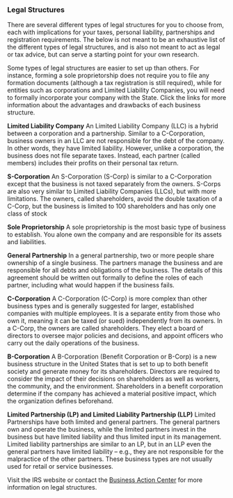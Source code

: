 ---
---

### Legal Structures

There are several different types of legal structures for you to choose from, each with implications for your taxes, personal liability, partnerships and registration requirements. The below is not meant to be an exhaustive list of the different types of legal structures, and is also not meant to act as legal or tax advice, but can serve a starting point for your own research.

Some types of legal structures are easier to set up than others. For instance, forming a sole proprietorship does not require you to file any formation documents (although a tax registration is still required), while for entities such as corporations and Limited Liability Companies, you will need to formally incorporate your company with the State. Click the links for more information about the advantages and drawbacks of each business structure.

**Limited Liability Company**
An Limited Liability Company (LLC) is a hybrid between a corporation and a partnership. Similar to a C-Corporation, business owners in an LLC are not responsible for the debt of the company. In other words, they have limited liability. However, unlike a corporation, the business does not file separate taxes. Instead, each partner (called members) includes their profits on their personal tax return.

**S-Corporation**
An S-Corporation (S-Corp) is similar to a C-Corporation except that the business is not taxed separately from the owners. S-Corps are also very similar to Limited Liability Companies (LLCs), but with more limitations. The owners, called shareholders, avoid the double taxation of a C-Corp, but the business is limited to 100 shareholders and has only one class of stock

**Sole Proprietorship**
A sole proprietorship is the most basic type of business to establish. You alone own the company and are responsible for its assets and liabilities.

**General Partnership**
In a general partnership, two or more people share ownership of a single business. The partners manage the business and are responsible for all debts and obligations of the business. The details of this agreement should be written out formally to define the roles of each partner, including what would happen if the business fails.‍

**C-Corporation**
A C-Corporation (C-Corp) is more complex than other business types and is generally suggested for larger, established companies with multiple employees. It is a separate entity from those who own it, meaning it can be taxed (or sued) independently from its owners. In a C-Corp, the owners are called shareholders. They elect a board of directors to oversee major policies and decisions, and appoint officers who carry out the daily operations of the business.‍

**B-Corporation**
A B-Corporation (Benefit Corporation or B-Corp) is a new business structure in the United States that is set to up to both benefit society and generate money for its shareholders. Directors are required to consider the impact of their decisions on shareholders as well as workers, the community, and the environment. Shareholders in a benefit corporation determine if the company has achieved a material positive impact, which the organization defines beforehand.

**Limited Partnership (LP) and Limited Liability Partnership (LLP)**
Limited Partnerships have both limited and general partners. The general partners own and operate the business, while the limited partners invest in the business but have limited liability and thus limited input in its management. Limited liability partnerships are similar to an LP, but in an LLP even the general partners have limited liability – e.g., they are not responsible for the malpractice of the other partners. These business types are not usually used for retail or service businesses. ‍

Visit the IRS website or contact the [Business Action Center](https://nj.gov/state/bac/) for more information on legal structures.
